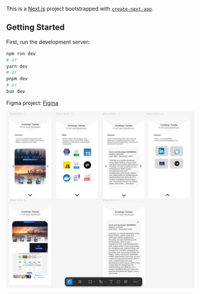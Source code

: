 This is a [Next.js](https://nextjs.org/) project bootstrapped with [`create-next-app`](https://github.com/vercel/next.js/tree/canary/packages/create-next-app).

## Getting Started

First, run the development server:

```bash
npm run dev
# or
yarn dev
# or
pnpm dev
# or
bun dev
```


Figma project:  [Figma](https://www.figma.com/design/gYaNDzAUwafIo4yKLE3zLR/Portfolio?node-id=0-1&m=dev&t=vetWUs6uGub75gf9-1)

![Imagen del proyecto](/public/mockup.png)
